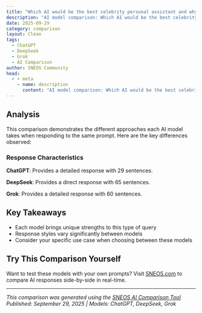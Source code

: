```yaml
---
title: "Which AI would be the best celebrity personal assistant and why?"
description: "AI model comparison: Which AI would be the best celebrity personal assistant and why?..."
date: 2025-09-29
category: comparison
layout: Clean
tags:
  - ChatGPT
  - DeepSeek
  - Grok
  - AI Comparison
author: SNEOS Community
head:
  - - meta
    - name: description
      content: "AI model comparison: Which AI would be the best celebrity personal assistant and why?..."
---
```


<ChatComparison
  title="Which AI would be the best celebrity personal assistant and why?"
  prompt="Which AI would be the best celebrity personal assistant and why?"
  :responses='{
    "ChatGPT": "The best AI for a celebrity personal assistant would need to excel in several key areas: managing complex schedules, handling high volumes of communication discreetly, providing personalized recommendations, ensuring privacy and security, and adapting to fast-changing and high-profile environments.\n\nHere are a few top AI options to consider, along with why one might stand out:\n\n1. **Google Assistant**\n   - **Strengths:** Excellent at scheduling and calendar management, integrates seamlessly with Google Workspace, strong natural language processing, and powerful search capabilities.\n   - **Limitations:** Privacy concerns, as data is processed through Google\u2019s servers.\n\n2. **Apple Siri**\n   - **Strengths:** Deep integration with the Apple ecosystem, strong privacy protections due to on-device processing, good at managing reminders, messages, and smart home features.\n   - **Limitations:** Less robust for complex multi-party scheduling and third-party app integrations compared to some competitors.\n\n3. **Amazon Alexa**\n   - **Strengths:** Wide range of third-party skills, good for managing smart home devices, shopping, and quick information retrieval.\n   - **Limitations:** Primarily voice-first and less focused on high-level administrative tasks.\n\n4. **Microsoft Cortana**\n   - **Strengths:** Integration with Microsoft Office and Outlook, strong for business-related tasks.\n   - **Limitations:** Has been scaled back in consumer markets, less focused on personal assistant functions now.\n\n5. **Specialized AI Concierges (e.g., x.ai, ClaraLabs)**\n   - **Strengths:** Designed specifically for scheduling meetings and managing communications on behalf of busy professionals.\n   - **Limitations:** May require human-in-the-loop support and may not cover broader assistant functions.\n\n6. **ChatGPT with API Integration**\n   - **Strengths:** Highly customizable conversational AI, can be integrated into existing workflows, excellent for drafting communications, managing information, and providing personalized support.\n   - **Limitations:** Needs custom development to integrate scheduling, reminders, and privacy controls.\n\n---\n\n### Best Choice: **A Custom-Integrated AI System Based on ChatGPT or Similar \u002B Google Workspace**\n\n**Why?**\n\n- **Personalization:** ChatGPT offers conversational depth and adaptability, allowing the assistant to understand nuanced requests, draft personalized messages, and manage complex inquiries.\n- **Integration:** Combining this with Google Workspace (Calendar, Gmail, Drive) allows seamless scheduling, email management, and document handling.\n- **Privacy and Control:** With proper custom development, data privacy and security protocols can be enforced according to the celebrity\u2019s preferences.\n- **Scalability:** The AI can be expanded with additional APIs (for travel bookings, social media monitoring, news alerts) tailored to the demands of a celebrity lifestyle.\n- **Human Oversight:** The AI can be complemented by a small human team who oversee sensitive matters, ensuring both efficiency and discretion.\n\n---\n\n### Summary\n\nWhile off-the-shelf assistants like Google Assistant or Siri are great for general tasks, a **custom AI assistant leveraging advanced conversational AI like ChatGPT combined with robust scheduling and communication tools (Google Workspace)** provides the flexibility, sophistication, and privacy controls ideal for managing a celebrity\u2019s complex, fast-moving, and high-profile personal and professional life.",
    "DeepSeek": "Excellent question. This isn\u0027t about which AI is \u0022best\u0022 overall, but which is best suited for the unique, demanding, and often bizarre life of a high-profile celebrity.\n\nThe short answer is: **There wouldn\u0027t be a single \u0022best\u0022 AI, but rather a highly customized, multi-layered system.** However, if we have to pick one from the current public-facing options, **ChatGPT-4o (or a future, even more advanced version) would be the most likely core, but it would require heavy integration with other specialized tools.**\n\nHere\u2019s a breakdown of why, looking at the key needs of a celebrity and which AI best addresses them.\n\n---\n\n### The Core Contender: A Custom-Tailored ChatGPT-4o\n\n**Why it\u0027s the frontrunner:**\n\n1.  **Multimodal Mastery:** A celebrity assistant needs to understand context from images, audio, and text. GPT-4o can process all of these in real-time.\n    *   **Scenario:** A celebrity takes a photo of a crowded restaurant. The AI can identify paparazzi in the background and suggest an alternative exit. Or, it can listen to a voicemail from a director, transcribe it, summarize the key points, and draft a response\u2014all in one go.\n\n2.  **Complex Reasoning and Nuance:** Celebrities deal with complex schedules, contract nuances, and sensitive social situations.\n    *   **Scenario:** \u0022My agent says the contract for the movie in Budapest has a \u0027force majeure\u0027 clause that conflicts with my endorsement deal in Japan. Explain the conflict in simple terms and draft three polite email options to my lawyer asking for a review, with varying levels of urgency.\u0022\n\n3.  **Communication and Drafting:** This is its core strength. From crafting heartfelt social media posts to writing sharp, professional emails to fending off intrusive inquiries with polite but firm language, it would be indispensable.\n\n4.  **Customization (GPTs):** OpenAI\u0027s ability to create custom \u0022GPTs\u0022 means the celebrity\u0027s team could build a private, specialized assistant trained on their specific preferences, trauma triggers (e.g., certain topics to avoid), favorite brands, and private contact lists.\n\n---\n\n### The Competition \u0026 Specialized Tools in the \u0022Celebrity AI Suite\u0022\n\nNo single AI does everything perfectly. The ultimate system would be a \u0022suite\u0022 where ChatGPT-4o acts as the central brain, integrating with other specialized AIs.\n\n| Celebrity Need | Best AI Tool \u0026 Why | Weakness of General AI (like ChatGPT) |\n| :--- | :--- | :--- |\n| ****Schedule \u0026 Logistics**** | **Google\u0027s Gemini (integrated with Google Workspace)** or a hyper-specialized corporate AI. Its deep integration with Google Calendar, Gmail, Maps, and real-time flight data is unmatched for managing a chaotic, multi-timezone schedule. | ChatGPT can reason about schedules but can\u0027t directly manipulate your calendar or get live flight alerts. |\n| ****Image \u0026 Brand Management**** | **Midjourney / DALL-E 3 / Stable Diffusion.** For creating concept art for outfits, visualizing red carpet looks, or generating social media content ideas. **Perplexity AI** would be crucial for real-time monitoring of news and social sentiment about the celebrity. | ChatGPT can describe an image but can\u0027t generate high-quality visuals. It\u0027s not a real-time web crawler for brand reputation. |\n| ****Security \u0026 Anonymity**** | **Specialized, likely non-public AI.** This would focus on analyzing routes, scanning dark web threats, and managing secure communications. It would be less about conversation and more about pattern recognition for threats. | General AIs are not designed for this and could be a privacy risk if not properly configured. |\n| ****Personalized Health \u0026 Fitness**** | **A custom AI trained on the celeb\u0027s biometric data (e.g., from an Oura ring or Whoop strap) and integrated with their nutritionist and trainer\u0027s plans.** It could adjust meal plans based on schedule changes or suggest recovery protocols. | ChatGPT can give general health advice, which is dangerous. It doesn\u0027t have access to real-time, personal biometric data. |\n\n---\n\n### The \u0022Why\u0022: The Ultimate Deciding Factors\n\nBeyond features, the choice comes down to three critical pillars for a celebrity:\n\n1.  **Privacy and Security (The #1 Priority):** A celebrity\u0027s life is constantly under scrutiny. Their AI assistant would have access to their most sensitive data: location, health, finances, and private conversations.\n    *   **The Winner:** A heavily customized, on-premise, or privately-hosted version of a model like GPT-4. It would **not** be the standard, cloud-based version. Data leaks would be catastrophic.\n\n2.  **Proactive Intelligence, Not Just Reactive Help:** A good assistant answers questions. A great one anticipates them.\n    *   **The Winner:** An AI that can learn patterns. \u0022You always get a migraine after trans-Pacific flights. Your flight from LA to Tokyo lands tomorrow. I\u0027ve already blocked a 4-hour \u0027recovery window\u0027 in your calendar and notified your PR team that you\u0027ll be unavailable.\u0022\n\n3.  **Handling Ambiguity and Human Emotion:** Celebrities are under immense pressure. The AI needs emotional intelligence.\n    *   **The Winner:** The AI with the best nuance and context window. It should be able to detect stress in the user\u0027s voice and respond with a calmer tone, suggest a meditation, or know not to bring up a sensitive topic like a recent box office flop.\n\n### Conclusion\n\nThe **best celebrity personal assistant wouldn\u0027t be a single, off-the-shelf AI like Siri or Alexa.** It would be a **bespoke system**.\n\n**ChatGPT-4o (or its successor) would serve as the central, conversational \u0022chief of staff\u0022** due to its superior reasoning, multimodal capabilities, and communication skills. However, this core would be seamlessly integrated with a shield of specialized AIs for scheduling (Gemini/Google), brand monitoring (Perplexity), security (custom AI), and health (custom AI), all operating within an impenetrable fortress of privacy and security.\n\nThe \u0022why\u0022 is simple: a celebrity\u0027s life requires an assistant that is part strategist, part bodyguard, part therapist, and part logistics wizard\u2014a role no single public AI can yet fill, but one that a integrated system, built around a powerful core like GPT-4o, is rapidly making possible.",
    "Grok": "Choosing the \u0022best\u0022 AI to be a celebrity personal assistant depends on the specific needs of the celebrity, but we can evaluate based on the capabilities of current AI systems, their adaptability, privacy features, and personalization. Let\u2019s consider a few prominent AI contenders and analyze which might excel in this role: OpenAI\u0027s ChatGPT (or a derivative like Grok by xAI), Google\u2019s Gemini, Anthropic\u2019s Claude, or a specialized AI system tailored for personal assistance.\n\n### Key Requirements for a Celebrity Personal Assistant AI:\n1. **Organization and Scheduling**: Ability to manage complex calendars, coordinate with teams (managers, agents, publicists), and handle logistics for events, travel, and appearances.\n2. **Communication**: Drafting messages, managing social media, and responding to inquiries with the celebrity\u0027s tone and style.\n3. **Privacy and Security**: Ensuring sensitive information (schedules, personal messages, financial details) is protected against leaks or hacks.\n4. **Personalization**: Understanding the celebrity\u2019s preferences, habits, and unique demands to anticipate needs and provide tailored support.\n5. **Discretion and Emotional Intelligence**: Interpreting nuanced requests and handling high-pressure situations with tact.\n6. **Versatility**: Adapting to unpredictable tasks, from script analysis to booking last-minute private jets.\n\n### Evaluating AI Candidates:\n\n#### 1. OpenAI\u0027s ChatGPT (or Grok by xAI)\n   - **Strengths**: \n     - Highly versatile and capable of handling a wide range of tasks, from drafting emails to brainstorming creative ideas for social media or speeches.\n     - Strong natural language processing means it can mimic a celebrity\u2019s tone or adapt to specific communication styles.\n     - Grok, specifically, is designed to provide helpful and truthful answers, often with an outside perspective on humanity, which might offer unique insights for a celebrity navigating fame.\n   - **Weaknesses**:\n     - Limited real-time integration with calendars or external apps unless paired with custom tools.\n     - Privacy concerns exist since data may be used for training unless specific safeguards (e.g., enterprise versions with strict policies) are in place.\n\n#### 2. Google\u2019s Gemini\n   - **Strengths**:\n     - Deep integration with Google Workspace (Calendar, Gmail, Drive) makes it ideal for scheduling, email management, and organizing documents.\n     - Access to real-time data via Google Search could help with quick research (e.g., finding the best restaurants for a private dinner or tracking public sentiment about a recent appearance).\n     - Google\u2019s infrastructure might offer robust security for a high-profile user.\n   - **Weaknesses**:\n     - May lack the creative depth or conversational nuance of ChatGPT for tasks like writing personalized content.\n     - Google\u2019s ecosystem raises privacy concerns for celebrities wary of data collection.\n\n#### 3. Anthropic\u2019s Claude\n   - **Strengths**:\n     - Designed with a focus on safety and helpfulness, Claude might excel in maintaining discretion and avoiding harmful suggestions.\n     - Strong writing and reasoning abilities make it suitable for drafting press statements or analyzing scripts.\n     - Anthropic\u2019s emphasis on ethical AI could align with a celebrity\u2019s need for a trustworthy assistant.\n   - **Weaknesses**:\n     - Less integration with real-world tools compared to Google\u2019s ecosystem.\n     - May be overly cautious in responses, limiting creativity in certain contexts.\n\n#### 4. Specialized AI Assistants (e.g., Custom-Built or Startups like xAI\u2019s Grok)\n   - **Strengths**:\n     - A custom-built AI or a system like Grok could be tailored specifically to a celebrity\u2019s needs, incorporating their preferences and integrating with their existing workflows.\n     - Potential for higher privacy if built in-house with strict controls.\n   - **Weaknesses**:\n     - Development costs and time could be prohibitive.\n     - May lack the broad knowledge base of larger models like ChatGPT or Gemini.\n\n### The Verdict: Best AI for a Celebrity Personal Assistant\n**OpenAI\u2019s ChatGPT (or Grok by xAI)** stands out as the best choice for most celebrities, primarily due to its versatility, adaptability, and strong language capabilities. Here\u2019s why:\n- **Versatility**: It can handle diverse tasks\u2014from scheduling (with API integrations) to drafting creative content like Instagram captions or award show speeches.\n- **Personalization**: With fine-tuning or consistent interaction, it can learn a celebrity\u2019s unique voice and preferences, acting as a seamless extension of their personality.\n- **Scalability**: Paired with custom integrations (e.g., linking to calendar apps or secure communication tools), it can be molded into a comprehensive assistant.\n\nHowever, privacy is a critical concern. Celebrities would need an enterprise-grade version of ChatGPT with strict data protection policies or a custom deployment to ensure their information isn\u2019t used for training or exposed to risks.\n\n### Why Not the Others?\n- Google\u2019s Gemini is excellent for logistics and integration but may fall short in creative tasks or emotional nuance, which are often crucial for a celebrity\u2019s public image.\n- Claude is a safe and ethical choice but might lack the dynamic adaptability needed for a fast-paced celebrity lifestyle.\n- Custom AI solutions are ideal in theory but impractical for most due to cost and development time.\n\n### Additional Considerations:\nA hybrid approach might be the ultimate solution\u2014using ChatGPT or Grok as the core AI brain, integrated with Google Workspace for scheduling and logistics, and hosted on a secure, private server to mitigate privacy risks. Celebrities like actors or musicians, who often juggle intense schedules and public-facing personas, would benefit most from an AI that prioritizes adaptability and creativity while ensuring discretion.\n\nIn the end, the \u0022best\u0022 AI assistant hinges on customization and trust. ChatGPT/Grok, with the right setup, could be a game-changer\u2014acting not just as a tool but as a near-invisible partner in managing the chaos of fame. Who wouldn\u2019t want an AI that can book a red-eye flight, draft a heartfelt thank-you post, and remind them to hydrate before a big interview\u2014all in their own voice?"
  }'
  published-date="16:28"
/>

## Analysis

This comparison demonstrates the different approaches each AI model takes when responding to the same prompt. Here are the key differences observed:

### Response Characteristics

**ChatGPT**: Provides a detailed response with 29 sentences. 

**DeepSeek**: Provides a direct response with 65 sentences. 

**Grok**: Provides a detailed response with 60 sentences. 

## Key Takeaways

- Each model brings unique strengths to this type of query
- Response styles vary significantly between models
- Consider your specific use case when choosing between these models

## Try This Comparison Yourself

Want to test these models with your own prompts? Visit [SNEOS.com](https://sneos.com) to compare AI responses side-by-side in real-time.

---

*This comparison was generated using the [SNEOS AI Comparison Tool](https://sneos.com)*
*Published: September 29, 2025 | Models: ChatGPT, DeepSeek, Grok*
